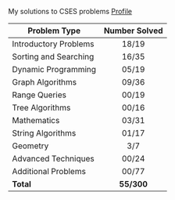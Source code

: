 My solutions to CSES problems
[Profile](https://cses.fi/user/173397)

| Problem Type          | Number Solved |
|-----------------------|:-------------:|
| Introductory Problems |     18/19     |
| Sorting and Searching |     16/35     |
| Dynamic Programming   |     05/19     |
| Graph Algorithms      |     09/36     |
| Range Queries         |     00/19     |
| Tree Algorithms       |     00/16     |
| Mathematics           |     03/31     |
| String Algorithms     |     01/17     |
| Geometry              |      3/7      |
| Advanced Techniques   |     00/24     |
| Additional Problems   |     00/77     |
| **Total**             |   **55/300**  |
